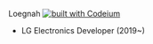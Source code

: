 Loegnah
[![built with Codeium](https://codeium.com/badges/main)](https://codeium.com)

* LG Electronics Developer (2019~)

